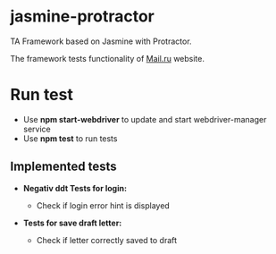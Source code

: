 # jasmine-protractor

TA Framework based on Jasmine with Protractor.

The framework tests functionality of [Mail.ru](https://mail.ru/) website.

# Run test

* Use <b>npm start-webdriver</b> to update and start webdriver-manager service
* Use <b>npm test</b> to run tests

## Implemented tests
* **Negativ ddt Tests for login:**
  * Check if login error hint is displayed

* **Tests for save draft letter:**
  * Check if letter correctly saved to draft